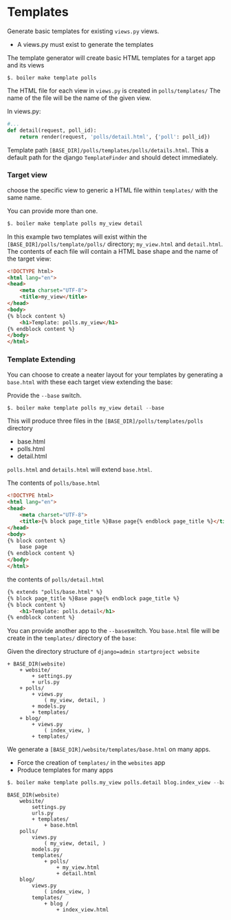 # Templates

Generate basic templates for existing `views.py` views.

+ A views.py must exist to generate the templates

The template generator will create basic HTML templates for a target app and its views

```
$. boiler make template polls
```

The HTML file for each view in `views.py` is created in `polls/templates/` The name of the file will be the name of the given view.

In views.py:

```py
#...
def detail(request, poll_id):
    return render(request, 'polls/detail.html', {'poll': poll_id})
```

Template path `[BASE_DIR]/polls/templates/polls/details.html`. This a default path for the django `TemplateFinder` and should detect immediately.

### Target view

choose the specific view to generic a HTML file within `templates/` with the same name.

You can provide more than one.

```py
$. boiler make template polls my_view detail
```

In this example two templates will exist within the `[BASE_DIR]/polls/template/polls/` directory; `my_view.html` and `detail.html`. The contents of each file will contain a HTML base shape and the name of the target view:

```html
<!DOCTYPE html>
<html lang="en">
<head>
    <meta charset="UTF-8">
    <title>my_view</title>
</head>
<body>
{% block content %}
    <h1>Template: polls.my_view</h1>
{% endblock content %}
</body>
</html>
```

### Template Extending

You can choose to create a neater layout for your templates by generating a `base.html` with these each target view extending the base:

Provide the `--base` switch.
```py
$. boiler make template polls my_view detail --base
```

This will produce three files in the `[BASE_DIR]/polls/templates/polls` directory

+ base.html
+ polls.html
+ detail.html

`polls.html` and `details.html` will extend `base.html`.

The contents of `polls/base.html`

```html
<!DOCTYPE html>
<html lang="en">
<head>
    <meta charset="UTF-8">
    <title>{% block page_title %}Base page{% endblock page_title %}</title>
</head>
<body>
{% block content %}
    base page
{% endblock content %}
</body>
</html>
```

the contents of `polls/detail.html`

```html
{% extends "polls/base.html" %}
{% block page_title %}Base page{% endblock page_title %}
{% block content %}
    <h1>Template: polls.detail</h1>
{% endblock content %}
```

You can provide another app to the `--base`switch. You `base.html` file will be create in the `templates/` directory of the `base`:

Given the directory structure of `django=admin startproject website`

```
+ BASE_DIR(website)
    + website/
        + settings.py
        + urls.py
    + polls/
        + views.py
            ( my_view, detail, )
        + models.py
        + templates/
    + blog/
        + views.py
            ( index_view, )
        + templates/
```

We generate a `[BASE_DIR]/website/templates/base.html` on many apps.

+ Force the creation of `templates/` in the `websites` app
+ Produce templates for many apps

```py
$. boiler make template polls.my_view polls.detail blog.index_view --base website
```


```
BASE_DIR(website)
    website/
        settings.py
        urls.py
        + templates/
            + base.html
    polls/
        views.py
            ( my_view, detail, )
        models.py
        templates/
            + polls/
                + my_view.html
                + detail.html
    blog/
        views.py
            ( index_view, )
        templates/
            + blog /
                + index_view.html
```


